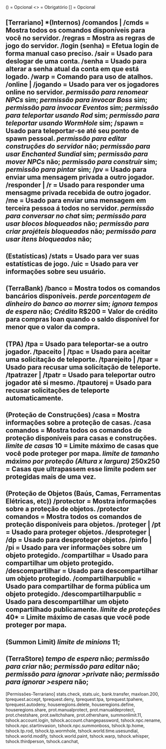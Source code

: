 () = Opcional
<> = Obrigatório
[] = Opcional

[Terrariano]
***(Internos)**
/comandos | /cmds = Mostra todos os comandos disponíveis para você no servidor.
/regras = Mostra as regras de jogo do servidor.
/login (senha) = Efetua login de forma manual caso preciso.
/sair = Usado para deslogar de uma conta.
/senha <senha-atual> <nova-senha> = Usado para alterar a senha atual da conta em que está logado.
/warp = Comando para uso de atalhos.
/online | /jogando = Usado para ver os jogadores online no servidor.
*permissão para renomear NPCs* **sim**;
*permissão para invocar Boss* **sim**;
*permissão para invocar Eventos* **sim**;
*permissão para teleportar usando Rod* **sim**;
*permissão para teleportar usando WormHole* **sim**;
/spawn = Usado para teleportar-se até seu ponto de spawn pessoal.
*permissão para editar construções do servidor* **não**;
*permissão para usar Enchanted Sundial* **sim**;
*permissão para mover NPCs* **não**;
*permissão para construir* **sim**;
*permissão para pintar* **sim**;
/pv = Usado para enviar uma mensagem privada a outro jogador.
/responder | /r = Usado para responder uma mensagme privada recebida de outro jogador.
/me = Usado para enviar uma mensagem em terceira pessoa á todos no servidor.
*permissão para conversar no chat* **sim**;
*permissão para usar blocos bloqueados* **não**;
*permissão para criar projéteis bloqueados* **não**;
*permissão para usar itens bloqueados* **não**;
------------
**(Estatísticas)**
/stats = Usado para ver suas estatísticas de jogo.
/uic = Usado para ver informações sobre seu usuário.
------------
**(TerraBank)**
/banco = Mostra todos os comandos bancários disponíveis.
*perde porcentagem de dinheiro do banco ao morrer* **sim**;
*ignora tempos de espera* **não**;
*Crédito* R$200 = Valor de crédito para compras **loan** quando o saldo disponível for menor que o valor da compra. 
------------
**(TPA)**
/tpa = Usado para teleportar-se a outro jogador.
/tpaceito | /tpac = Usado para aceitar uma solicitação de teleporte.
/tparejeito | /tpar = Usado para recusar uma solicitação de teleporte.
/tpatrazer | /tpatr = Usado para teleportar outro jogador até si mesmo.
/tpautorej = Usado para recusar solicitações de teleporte automaticamente. 
------------
**(Proteção de Construções)**
/casa = Mostra informações sobre a proteção de casas.
/casa comandos = Mostra todos os comandos de proteção disponíveis para casas e construções.
*limite de casas* 10 = Limite máximo de casas que você pode proteger por mapa.
*limite de tamanho máximo por proteção (Altura x largura)* 250x250 = Casas que ultrapassem esse limite podem ser protegidas mais de uma vez.
------------
**(Proteção de Objetos (Baús, Camas, Ferramentas Elétricas, etc))**
/protector = Mostra informações sobre a proteção de objetos.
/protector comandos = Mostra todos os comandos de proteção disponíveis para objetos.
/proteger | /pt = Usado para proteger objetos.
/desproteger | /dp = Usado para desproteger objetos.
/pinfo | /pi = Usado para ver informações sobre um objeto protegido.
/compartilhar = Usado para **compartilhar** um objeto protegido.
/descompartilhar = Usado para **descompartilhar** um objeto protegido.
/compartilharpublic = Usado para **compartilhar de forma pública** um objeto protegido.
/descompartilharpublic = Usado para **descompartilhar** um objeto **compartilhado publicamente**.
*limite de proteções* 40* = Limite máximo de casas que você pode proteger por mapa.
------------
**(Summon Limit)**
*limite de minions* 11;
------------
**(TerraStore)**
*tempo de espera* não;
*permissão para criar* não;
*permissão para editar* não;
*permissão para ignorar >private* não;
*permissão para ignorar >espera* não;
------------
[Permissões-Terrariano]
stats.check, stats.uic, bank.transfer, maxloan.200, tprequest.accept, tprequest.deny, tprequest.tpa, tprequest.tpahere, tprequest.autodeny, houseregions.delete, houseregions.define, houseregions.share, prot.manualprotect, prot.manualdeprotect, prot.chestshare, prot.switchshare, prot.othershare, summonlimit.11, tshock.account.login, tshock.account.changepassword, tshock.npc.rename, tshock.npc.startinvasion, tshock.npc.summonboss, tshock.tp.home, tshock.tp.rod, tshock.tp.wormhole, tshock.world.time.usesundial, tshock.world.modify, tshock.world.paint, tshock.warp, tshock.whisper, tshock.thirdperson, tshock.canchat, 
